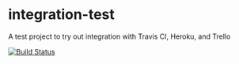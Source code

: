 # integration-test
A test project to try out integration with Travis CI, Heroku, and Trello

[![Build Status](https://travis-ci.org/schmjdt/integration-test.svg?branch=master)](https://travis-ci.org/schmjdt/integration-test)
